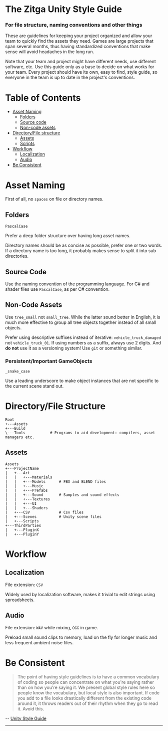 The Zitga Unity Style Guide
===========================

### For file structure, naming conventions and other things

These are guidelines for keeping your project organized and allow your team to quickly find the assets they need. Games are large projects that span several months, thus having standardized conventions that make sense will avoid headaches in the long run.

Note that your team and project might have different needs, use different software, etc. Use this guide only as a base to decide on what works for your team. Every project should have its own, easy to find, style guide, so everyone in the team is up to date in the project's conventions.

# Table of Contents

- [Asset Naming](#asset-naming)
    - [Folders](#folders)
    - [Source code](#source-code)
    - [Non-code assets](#non-code-assets)
- [Directory/File structure](#directory-file-structure)
    - [Assets](#assets)
    - [Scripts](#scripts)
- [Workflow](#workflow)
    - [Localization](#localization)
    - [Audio](#audio)
- [Be Consistent](#be-consistent)

# Asset Naming

First of all, no `spaces` on file or directory names.

## Folders

`PascalCase`

Prefer a deep folder structure over having long asset names.

Directory names should be as concise as possible, prefer one or two words. If a directory name is too long, it probably makes sense to split it into sub directories.

## Source Code

Use the naming convention of the programming language. For C# and shader files use `PascalCase`, as per C# convention.

## Non-Code Assets

Use `tree_small` not `small_tree`. While the latter sound better in English, it is much more effective to group all tree objects together instead of all small objects.

Prefer using descriptive suffixes instead of iterative: `vehicle_truck_damaged` not `vehicle_truck_01`. If using numbers as a suffix, always use 2 digits. And **do not** use it as a versioning system! Use `git` or something similar.

### Persistent/Important GameObjects

`_snake_case`

Use a leading underscore to make object instances that are not specific to the current scene stand out.

# Directory/File Structure

```
Root
+---Assets
+---Build
\---Tools           # Programs to aid development: compilers, asset managers etc.
```

## Assets

```
Assets
+---ProjectName
|   +---Art
|   |   +---Materials
|   |   +---Models      # FBX and BLEND files
|   |   +---Music
|   |   +---Prefabs
|   |   +---Sound       # Samples and sound effects
|   |   +---Textures
|   |   +---UI
|   |   +---Shaders
|   +---CSV             # Csv files
|   +---Scenes          # Unity scene files
|   +---Scripts
+---ThirdParties
|   +---PluginX
|   +---PluginY
```

# Workflow

## Localization

File extension: `CSV`

Widely used by localization software, makes it trivial to edit strings using spreadsheets.

## Audio

File extension: `WAV` while mixing, `OGG` in game.

Preload small sound clips to memory, load on the fly for longer music and less frequent ambient noise files.

# Be Consistent

> The point of having style guidelines is to have a common vocabulary of coding so people can concentrate on what you're saying rather than on how you're saying it. We present global style rules here so people know the vocabulary, but local style is also important. If code you add to a file looks drastically different from the existing code around it, it throws readers out of their rhythm when they go to read it. Avoid this.

-- [Unity Style Guide](https://github.com/stillwwater/UnityStyleGuide)

---
